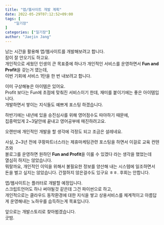 ```yaml
---
title: "앱/웹사이트 개발 계획"
date: 2022-05-29T07:12:52+09:00
tags: [
	"일기장"
]
categories: ["일기장"]
author: "Jaejin Jang"
---
```


남는 시간을 활용해 앱/웹사이트를 개발해보려고 합니다.  
잠이 잘 안오기도 하고요.  
개인적으로 세웠던 인생의 큰 목표중에 하나가 개인적인 서비스를 운영하면서 **Fun and Profit**을 갖는거 였는데,  
이번 기회에 서비스 1탄을 한 번 내보려고 합니다.

이미 구상해놓은 아이템은 있어요.  
Profit 보다는 Fun에 초점에 맞춰진 서비스이기 한데, 재미를 붙이기에는 좋은 아이템입니다.  
개발하면서 쌓이는 지식들도 예쁘게 포스팅 하겠습니다.

하반기에는 내년에 있을 승진심사를 위해 영어점수도 따야하기 때문에,  
집중력있게 2~3달안에 끝내고 영어공부에 매진하려고요.

오랜만에 개인적인 개발을 할 생각에 걱정도 되고 조금은 설레네요.  

사실, 2~3년 전에 쿠팡파트너스라는 제휴마케팅관련 포스팅을 하면서 이걸로 교육 컨텐츠와  
블로그를 운영하면 원하던 **Fun and Profit**을 이룰 수 있겠다 라는 생각을 했었는데  
열심히 하지는 않았습니다.  
뭐랄까요, 개인적인 이익을 위해서 불필요한 정보를 양산해 내는 시스템에 일조하면서  
돈을 벌고 싶지는 않았습니다. 간절하지 않은걸수도 있구요 ㅎㅎ. 후회는 안합니다.

앱/웹사이트는 플러터로 개발할 예정입니다.  
스크립트언어도 하나 써야될것 같은데 그건 파이썬으로 하고,  
개인적으로는 클라우드 동작환경에 대한 지식을 쌓고 상용서비스를 체계적이고 아름답게
운영해내는 노하우를 습득하는게 목표입니다.

앞으로는 개발스토리로 찾아뵙겠습니다.  
굿밤.